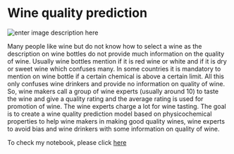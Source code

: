# Wine quality prediction

![enter image description here](http://www.advancedsourcecode.com/images/wines.jpg)


Many people like wine but do not know how to select a wine as the description on wine bottles do not provide much information on the quality of wine. Usually wine bottles mention if it is red wine or white and if it is dry or sweet wine which confuses many. In some countries it is mandatory to mention on wine bottle if a certain chemical is above a certain limit. All this only confuses wine drinkers and provide no information on quality of wine. So, wine makers call a group of wine experts (usually around 10) to taste the wine and give a quality rating and the average rating is used for promotion of wine. The wine experts charge a lot for wine tasting. The goal is to create a wine quality prediction model based on physicochemical properties to help wine makers in making good quality wines, wine experts to avoid bias and wine drinkers with some information on quality of wine.

To check my notebook, please click [here](Wine_Quality_Prediction/Wine_Quality_ML3.ipynb)
